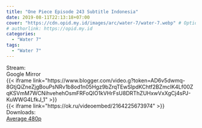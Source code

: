 ```yaml
---
title: "One Piece Episode 243 Subtitle Indonesia"
date: 2019-08-11T22:13:18+07:00
cover: "https://cdn.opid.my.id/images/arc/water-7/water-7.webp" # Optional, cover
# authorlink: https://opid.my.id
categories:
  - "Water 7"
tags:
  - "Water 7"
---
```

<div class="ui menu violet borderless inverted">
  <div class="header item active">
        Stream:
    </div>
  <a class="active item" data-tab="google">
    <i class="google drive icon"></i> Google
  </a>
  <a class="item nounderline" data-tab="mirror">
    <i class="odnoklassniki icon"></i> Mirror
  </a>
</div>
<div class="ui bottom attached tab segment active" style="border:0 !important;" data-tab="google">
 {{< iframe link="https://www.blogger.com/video.g?token=AD6v5dwmq-8GtjQiZneZjgBouPsNRv1b8od1n05Hgz9bZrqTEwSlpdKChtf2BZmcIK4Lf00ZqKSVmM7WCNihvehehOsmFRFoQIO1kVHrFsU8DRThZUHxwVxXgCj4sPJ-KuWWG4LfkJ_1" >}}
</div>
<div class="ui bottom attached tab segment" style="border:0 !important;" data-tab="mirror">
{{< iframe link="https://ok.ru/videoembed/2164225673974" >}}
</div>
<div class="ui menu violet borderless inverted">
  <div class="header item active">
        Downloads:
    </div>
  <a class="item nounderline" href="https://ouo.io/1wCSJNu" target="_blank" rel="dofollow"><i class="google drive icon"></i>
    Average 480p</a>
</div>